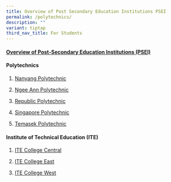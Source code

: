 ```yaml
---
title: Overview of Post Secondary Education Institutions PSEI
permalink: /polytechnics/
description: ""
variant: tiptap
third_nav_title: For Students
---
```

<h4><a href="https://www.moe.gov.sg/post-secondary/overview" rel="noopener nofollow" target="_blank">Overview of Post-Secondary Education Institutions (PSEI)</a></h4>
<h4>Polytechnics</h4>
<ol data-tight="true" class="tight">
<li>
<p><a href="https://www.nyp.edu.sg/main" rel="noopener nofollow" target="_blank">Nanyang Polytechnic</a>
</p>
</li>
<li>
<p><a href="https://www.np.edu.sg/" rel="noopener nofollow" target="_blank">Ngee Ann Polytechnic</a>
</p>
</li>
<li>
<p><a href="https://www.rp.edu.sg/openhouse" rel="noopener nofollow" target="_blank">Republic Polytechnic</a>
</p>
</li>
<li>
<p><a href="https://www.sp.edu.sg/" rel="noopener nofollow" target="_blank">Singapore Polytechnic</a>
</p>
</li>
<li>
<p><a href="https://www.tp.edu.sg/landing/adult-learners.html?utm_source=Google&amp;utm_medium=SEM&amp;utm_campaign=TP5003&amp;utm_content=CET_Brand&amp;gad_source=1&amp;gad_campaignid=22628186762&amp;gbraid=0AAAAAoti1HnEtW83V7HH-Y6SD8V1GISnr&amp;gclid=Cj0KCQjwsPzHBhDCARIsALlWNG0jcqGPAieBuUJIi1FV5AFkc0UWxCBORgi7l3PMT5SnirOUzE7hoXgaAtH0EALw_wcB" rel="noopener nofollow" target="_blank">Temasek Polytechnic</a>
</p>
</li>
</ol>
<h4>Institute of Technical Education (ITE)</h4>
<ol data-tight="true" class="tight">
<li>
<p><a href="https://www.ite.edu.sg/about-ite/colleges/college-central/" rel="noopener nofollow" target="_blank">ITE College Central</a>
</p>
</li>
<li>
<p><a href="https://www.ite.edu.sg/about-ite/colleges/college-east/" rel="noopener nofollow" target="_blank">ITE College East</a>
</p>
</li>
<li>
<p><a href="https://www.ite.edu.sg/about-ite/colleges/college-west/" rel="noopener nofollow" target="_blank">ITE College West</a>
</p>
</li>
</ol>
<p></p>